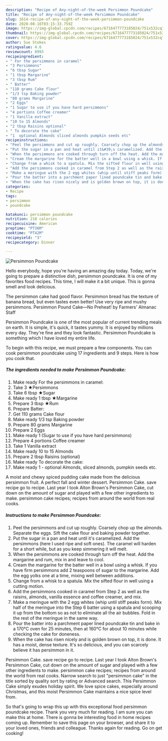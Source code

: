 ```yaml
---
description: "Recipe of Any-night-of-the-week Persimmon Poundcake"
title: "Recipe of Any-night-of-the-week Persimmon Poundcake"
slug: 1614-recipe-of-any-night-of-the-week-persimmon-poundcake
date: 2020-08-16T03:15:33.759Z
image: https://img-global.cpcdn.com/recipes/6716477773185024/751x532cq70/persimmon-poundcake-recipe-main-photo.jpg
thumbnail: https://img-global.cpcdn.com/recipes/6716477773185024/751x532cq70/persimmon-poundcake-recipe-main-photo.jpg
cover: https://img-global.cpcdn.com/recipes/6716477773185024/751x532cq70/persimmon-poundcake-recipe-main-photo.jpg
author: Sue Stokes
ratingvalue: 4.6
reviewcount: 8993
recipeingredient:
- " For the persimmons in caramel"
- "3 Persimmons"
- "6 tbsp Sugar"
- "1 tbsp Margarine"
- "3 tbsp Rum"
- " Batter"
- "110 grams Cake flour"
- "1/3 tsp Baking powder"
- "80 grams Margarine"
- "2 Eggs"
- "1 Sugar to use if you have hard persimmons"
- "4 portions Coffee creamer"
- "1 Vanilla extract"
- "10 to 15 Almonds"
- "2 tbsp Raisins optional"
- " To decorate the cake"
- "1  optional Almonds sliced almonds pumpkin seeds etc"
recipeinstructions:
- "Peel the persimmons and cut up roughly. Coarsely chop up the almonds. Separate the eggs. Sift the cake flour and baking powder together."
- "Put the sugar in a pan and heat until it&#39;s caramelized. Add the persimmons (here I used ripe and soft ones). The caramel will harden for a short while, but as you keep simmering it will melt."
- "When the persimmons are cooked through turn off the heat. Add the margarine and rum, mix in and leave to cool."
- "Cream the margarine for the batter well in a bowl using a whisk. If you have firm persimmons add 2 teaspoons of sugar to the margarine. Add the egg yolks one at a time, mixing well between additions."
- "Change from a whisk to a spatula. Mix the sifted flour in well using a cutting motion."
- "Add the persimmons cooked in caramel from Step 2 as well as the raisins, almonds, vanilla essence and coffee creamer, and mix."
- "Make a meringue with the 2 egg whites (whip until stiff peaks form). Mix half of the meringue into the Step 6 batter using a spatula and scooping it up from the bottom so as not to eliminate all the air bubbles. Fold in the rest of the meringue in the same way."
- "Pour the batter into a parchment paper lined poundcake tin and bake in a 170°C oven for 25 minutes, then at 160°C for about 10 minutes while checking the cake for doneness."
- "When the cake has risen nicely and is golden brown on top, it is done. It has a moist, dense texture. It&#39;s so delicious, and you can scarcely believe it has persimmon in it."
categories:
- Recipe
tags:
- persimmon
- poundcake

katakunci: persimmon poundcake 
nutrition: 218 calories
recipecuisine: American
preptime: "PT36M"
cooktime: "PT42M"
recipeyield: "3"
recipecategory: Dinner

---
```



![Persimmon Poundcake](https://img-global.cpcdn.com/recipes/6716477773185024/751x532cq70/persimmon-poundcake-recipe-main-photo.jpg)

Hello everybody, hope you're having an amazing day today. Today, we're going to prepare a distinctive dish, persimmon poundcake. It is one of my favorites food recipes. This time, I will make it a bit unique. This is gonna smell and look delicious.

The persimmon cake had good flavor. Persimmon bread has the texture of banana bread, but even tastes even better! Use very ripe and mushy persimmons. Persimmon Pound Cake—No Preheat! by Farmers&#39; Almanac Staff

Persimmon Poundcake is one of the most popular of current trending meals on earth. It is simple, it's quick, it tastes yummy. It is enjoyed by millions every day. They're fine and they look fantastic. Persimmon Poundcake is something which I have loved my entire life.


To begin with this recipe, we must prepare a few components. You can cook persimmon poundcake using 17 ingredients and 9 steps. Here is how you cook that.

<!--inarticleads1-->

##### The ingredients needed to make Persimmon Poundcake:

1. Make ready  For the persimmons in caramel:
1. Take 3 ★Persimmons
1. Take 6 tbsp ★Sugar
1. Make ready 1 tbsp ★Margarine
1. Prepare 3 tbsp ★Rum
1. Prepare  Batter:
1. Get 110 grams Cake flour
1. Make ready 1/3 tsp Baking powder
1. Prepare 80 grams Margarine
1. Prepare 2 Eggs
1. Make ready 1 (Sugar to use if you have hard persimmons)
1. Prepare 4 portions Coffee creamer
1. Take 1 Vanilla extract
1. Make ready 10 to 15 Almonds
1. Prepare 2 tbsp Raisins (optional)
1. Make ready  To decorate the cake:
1. Make ready 1 - optional Almonds, sliced almonds, pumpkin seeds etc.


A moist and chewy spiced pudding cake made from the delicious persimmon fruit. A perfect fall and winter dessert. Persimmon Cake. save recipe go to recipe. Last year I took Alton Brown&#39;s Persimmon Cake, cut down on the amount of sugar and played with a few other ingredients to make. persimmon cake recipes; recipes from around the world from real cooks. 

<!--inarticleads2-->

##### Instructions to make Persimmon Poundcake:

1. Peel the persimmons and cut up roughly. Coarsely chop up the almonds. Separate the eggs. Sift the cake flour and baking powder together.
1. Put the sugar in a pan and heat until it&#39;s caramelized. Add the persimmons (here I used ripe and soft ones). The caramel will harden for a short while, but as you keep simmering it will melt.
1. When the persimmons are cooked through turn off the heat. Add the margarine and rum, mix in and leave to cool.
1. Cream the margarine for the batter well in a bowl using a whisk. If you have firm persimmons add 2 teaspoons of sugar to the margarine. Add the egg yolks one at a time, mixing well between additions.
1. Change from a whisk to a spatula. Mix the sifted flour in well using a cutting motion.
1. Add the persimmons cooked in caramel from Step 2 as well as the raisins, almonds, vanilla essence and coffee creamer, and mix.
1. Make a meringue with the 2 egg whites (whip until stiff peaks form). Mix half of the meringue into the Step 6 batter using a spatula and scooping it up from the bottom so as not to eliminate all the air bubbles. Fold in the rest of the meringue in the same way.
1. Pour the batter into a parchment paper lined poundcake tin and bake in a 170°C oven for 25 minutes, then at 160°C for about 10 minutes while checking the cake for doneness.
1. When the cake has risen nicely and is golden brown on top, it is done. It has a moist, dense texture. It&#39;s so delicious, and you can scarcely believe it has persimmon in it.


Persimmon Cake. save recipe go to recipe. Last year I took Alton Brown&#39;s Persimmon Cake, cut down on the amount of sugar and played with a few other ingredients to make. persimmon cake recipes; recipes from around the world from real cooks. Narrow search to just &#34;persimmon cake&#34; in the title sorted by quality sort by rating or Advanced search. This Persimmon Cake simply exudes holiday spirit. We love spice cakes, especially around Christmas, and this moist Persimmon Cake maintains a nice spice level from. 

So that's going to wrap this up with this exceptional food persimmon poundcake recipe. Thank you very much for reading. I am sure you can make this at home. There is gonna be interesting food in home recipes coming up. Remember to save this page on your browser, and share it to your loved ones, friends and colleague. Thanks again for reading. Go on get cooking!
